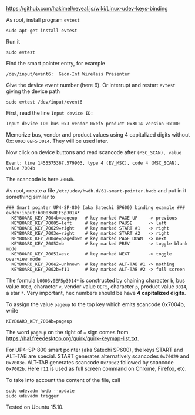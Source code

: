 https://github.com/hakimel/reveal.js/wiki/Linux-udev-keys-binding

As root, install program `evtest`

    sudo apt-get install evtest

Run it

    sudo evtest

Find the smart pointer entry, for example

    /dev/input/event6:	Gaon-Int Wireless Presenter

Give the device event number (here 6).
Or interrupt and restart `evtest` giving the device path

    sudo evtest /dev/input/event6

First, read the line `Input device ID:`

    Input device ID: bus 0x3 vendor 0xef5 product 0x3014 version 0x100

Memorize bus, vendor and product values using 4 capitalized digits without 0x: `0003` `0EF5` `3014`. They will be used later.

Now click on device buttons and read scancode after `(MSC_SCAN), value`

    Event: time 1455575367.579903, type 4 (EV_MSC), code 4 (MSC_SCAN), value 7004b

The scancode is here `7004b`.

As root, create a file `/etc/udev/hwdb.d/61-smart-pointer.hwdb` and put in it something similar to

    ### Smart pointer UP4-SP-800 (aka Satechi SP600) binding example ###
    evdev:input:b0003v0EF5p3014*
      KEYBOARD_KEY_7004b=pageup   # key marked PAGE UP    -> previous
      KEYBOARD_KEY_70005=left     # key marked PAUSE      -> left
      KEYBOARD_KEY_70029=right    # key marked START #1   -> right
      KEYBOARD_KEY_7003e=right    # key marked START #2   -> right
      KEYBOARD_KEY_7004e=pagedown # key marked PAGE DOWN  -> next
      KEYBOARD_KEY_70052=b        # key marked PREV       -> toggle blank mode
      KEYBOARD_KEY_70051=esc      # key marked NEXT       -> toggle overview mode
      KEYBOARD_KEY_700e2=unknown  # key marked ALT-TAB #1 -> nothing 
      KEYBOARD_KEY_7002b=f11      # key marked ALT-TAB #2 -> full screen

The formula `b0003v0EF5p3014*` is constructed by chaining character `b`, bus value `0003`, character `v`, vendor value `0EF5`, character `p`, product value `3014`, a star `*`. Very important, hex numbers should be have **4 capitalized digits**.

To assign the value `pageup` to the top key which emits scancode 0x7004b, write

    KEYBOARD_KEY_7004b=pageup

The word `pageup` on the right of `=` sign comes from https://hal.freedesktop.org/quirk/quirk-keymap-list.txt.

For UP4-SP-800 smart pointer (aka Satechi SP600), the keys START and ALT-TAB are special. START generates alternatively scancodes 
`0x70029` and `0x7003e`. ALT-TAB generates scancode `0x700e2` followed by scancode `0x7002b`. Here `f11` is used as full screen command on Chrome, Firefox, etc.

To take into account the content of the file, call

    sudo udevadm hwdb --update
    sudo udevadm trigger

Tested on Ubuntu 15.10.


 